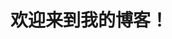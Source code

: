 <html lang="zh-CN">
<head>
    <meta charset="UTF-8">
</head>
<body>
    <h1>欢迎来到我的博客！</h1>
</html>
